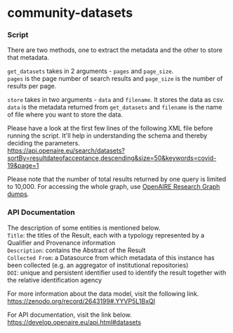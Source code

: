 # community-datasets

### Script
There are two methods, one to extract the metadata and the other to store that metadata.

```get_datasets``` takes in 2 arguments - ```pages``` and ```page_size```.\
```pages``` is the page number of search results and ```page_size``` is the number of results per page.

```store``` takes in two arguments - ```data``` and ```filename```. It stores the data as csv.\
```data``` is the metadata returned from ```get_datasets``` and ```filename``` is the name of file where you want to store the data.

Please have a look at the first few lines of the following XML file before running the script. It'll help in understanding the schema and thereby deciding the parameters.\
https://api.openaire.eu/search/datasets?sortBy=resultdateofacceptance,descending&size=50&keywords=covid-19&page=1

Please note that the number of total results returned by one query is limited to 10,000. For accessing the whole graph, use [OpenAIRE Research Graph dumps](https://develop.openaire.eu/graph-dumps.html). 

### API Documentation
The description of some entities is mentioned below.\
```Title```: the titles of the Result, each with a typology represented by a Qualifier and Provenance information\
```Description```: contains the Abstract of the Result\
```Collected From```: a Datasource from which metadata of this instance has been collected (e.g. an aggregator of institutional repositories)\
```DOI```: unique and persistent identifier used to identify the result together with the relative identification agency

For more information about the data model, visit the following link.\
https://zenodo.org/record/2643199#.YYVP5L1BxQI

For API documentation, visit the link below.\
https://develop.openaire.eu/api.html#datasets